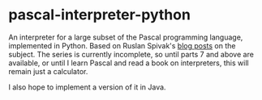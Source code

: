 # pascal-interpreter-python

An interpreter for a large subset of the Pascal programming language, implemented in Python.
Based on Ruslan Spivak's [blog posts](http://ruslanspivak.com/lsbasi-part1/) on the subject. The series is currently incomplete, so until parts 7 and above are available, or until I learn Pascal and read a book on interpreters, this will remain just a calculator.

I also hope to implement a version of it in Java.
